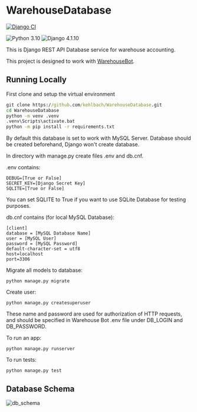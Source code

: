 # WarehouseDatabase
[![Django CI](https://github.com/kehlbach/WarehouseDatabase/actions/workflows/django.yml/badge.svg)](https://github.com/kehlbach/WarehouseDatabase/actions/workflows/django.yml)

![Python 3.10](https://img.shields.io/badge/python-3.10-blue.svg)
![Django 4.1.10](https://img.shields.io/badge/django-4.1.10-blue.svg)

This is Django REST API Database service for warehouse accounting.

This project is designed to work with [WarehouseBot](https://github.com/kehlbach/WarehouseBot).

## Running Locally

First clone and setup the virtual environment

```cmd
git clone https://github.com/kehlbach/WarehouseDatabase.git
cd WarehouseDatabase
python -m venv .venv
.venv\Scripts\activate.bat
python -m pip install -r requirements.txt
```

By default this database is set to work with MySQL Server. Database should be created beforehand, Django won't create database.

In directory with manage.py create files .env and db.cnf.

.env contains:

```
DEBUG=[True or False]
SECRET_KEY=[Django Secret Key]
SQLITE=[True or False]
```

You can set SQLITE to True if you want to use SQLite Database for testing purposes.

db.cnf contains (for local MySQL Database):

```
[client]
database = [MySQL Database Name]
user = [MySQL User]
password = [MySQL Password]
default-character-set = utf8
host=localhost
port=3306
```

Migrate all models to database:

```
python manage.py migrate
```

Create user:

```
python manage.py createsuperuser
```

These name and password are used for authorization of HTTP requests, and should be specified in Warehouse Bot .env file under DB_LOGIN and DB_PASSWORD.

To run an app:

```
python manage.py runserver
```

To run tests:

```
python manage.py test
```

## Database Schema

![db_schema](https://github.com/user-attachments/assets/160bfc62-1626-4ad9-8c86-6720577abafb)

